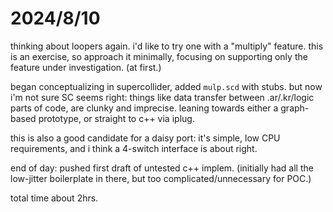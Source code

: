 
# 2024/8/10

thinking about loopers again. i'd like to try one with a "multiply" feature. this is an exercise, so  approach it minimally, focusing on supporting only the feature under investigation. (at first.) 

began conceptualizing in supercollider, added `mulp.scd` with stubs. but now i'm not sure SC seems right: things like data transfer between .ar/.kr/logic parts of code, are clunky and imprecise. leaning towards either a graph-based prototype, or straight to c++ via iplug.

this is also a good candidate for a daisy port: it's simple, low CPU requirements, and i think a 4-switch interface is about right.

end of day: pushed first draft of untested c++ implem. (initially had all the low-jitter boilerplate in there, but too complicated/unnecessary for POC.)

total time about 2hrs.